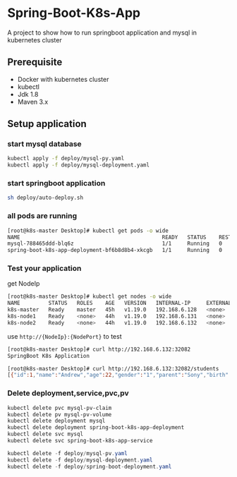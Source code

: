 # Spring-Boot-K8s-App
A project to show how to run springboot application and mysql in kubernetes cluster

## Prerequisite
- Docker with kubernetes cluster
- kubectl
- Jdk 1.8
- Maven 3.x

## Setup application
### start mysql database
```bash
kubectl apply -f deploy/mysql-py.yaml
kubectl apply -f deploy/mysql-deployment.yaml
```

### start springboot application
```bash
sh deploy/auto-deploy.sh
```
### all pods are running
```bash
[root@k8s-master Desktop]# kubectl get pods -o wide
NAME                                             READY   STATUS    RESTARTS   AGE    IP            NODE        NOMINATED NODE   READINESS GATES
mysql-788465ddd-blq6z                            1/1     Running   0          108s   10.244.1.33   k8s-node1   <none>           <none>
spring-boot-k8s-app-deployment-bf6b8d8b4-xkcgb   1/1     Running   0          11m    10.244.2.25   k8s-node2   <none>           <none>
```
### Test your application
get NodeIp
```bash
[root@k8s-master Desktop]# kubectl get nodes -o wide
NAME         STATUS   ROLES    AGE   VERSION   INTERNAL-IP     EXTERNAL-IP   OS-IMAGE                KERNEL-VERSION               CONTAINER-RUNTIME
k8s-master   Ready    master   45h   v1.19.0   192.168.6.128   <none>        CentOS Linux 7 (Core)   3.10.0-957.12.2.el7.x86_64   docker://18.6.1
k8s-node1    Ready    <none>   44h   v1.19.0   192.168.6.131   <none>        CentOS Linux 7 (Core)   3.10.0-957.12.2.el7.x86_64   docker://18.6.1
k8s-node2    Ready    <none>   44h   v1.19.0   192.168.6.132   <none>        CentOS Linux 7 (Core)   3.10.0-957.12.2.el7.x86_64   docker://18.6.1
```
use `http://{NodeIp}:{NodePort}` to test
```bash
[root@k8s-master Desktop]# curl http://192.168.6.132:32082
SpringBoot K8s Application
```
```bash
[root@k8s-master Desktop]# curl http://192.168.6.132:32082/students
[{"id":1,"name":"Andrew","age":22,"gender":"1","parent":"Sony","birth":"1998-06-23"},{"id":2,"name":"Tom","age":21,"gender":"0","parent":"Jackie","birth":"1999-01-23"},{"id":3,"name":"Johnson","age":20,"gender":"1","parent":"Mickey","birth":"1920-11-23"}]
```

### Delete deployment,service,pvc,pv
```bash
kubectl delete pvc mysql-pv-claim
kubectl delete pv mysql-pv-volume
kubectl delete deployment mysql
kubectl delete deployment spring-boot-k8s-app-deployment
kubectl delete svc mysql
kubectl delete svc spring-boot-k8s-app-service
```
```java
kubectl delete -f deploy/mysql-pv.yaml
kubectl delete -f deploy/mysql-deployment.yaml
kubectl delete -f deploy/spring-boot-deployment.yaml
```